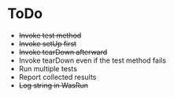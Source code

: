 # ToDo

- ~~Invoke test method~~
- ~~Invoke setUp first~~
- ~~Invoke tearDown afterward~~
- Invoke tearDown even if the test method fails
- Run multiple tests
- Report collected results
- ~~Log string in WasRun~~
